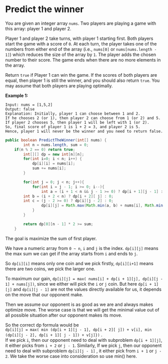 # Predict the winner

You are given an integer array `nums`. Two players are playing a game with this array: player 1 and player 2.

Player 1 and player 2 take turns, with player 1 starting first. Both players start the game with a score of `0`. At each turn, the player takes one of the numbers from either end of the array \(i.e., `nums[0]` or `nums[nums.length - 1]`\) which reduces the size of the array by `1`. The player adds the chosen number to their score. The game ends when there are no more elements in the array.

Return `true` if Player 1 can win the game. If the scores of both players are equal, then player 1 is still the winner, and you should also return `true`. You may assume that both players are playing optimally.

**Example 1:**

```text
Input: nums = [1,5,2]
Output: false
Explanation: Initially, player 1 can choose between 1 and 2. 
If he chooses 2 (or 1), then player 2 can choose from 1 (or 2) and 5. If player 2 chooses 5, then player 1 will be left with 1 (or 2). 
So, final score of player 1 is 1 + 2 = 3, and player 2 is 5. 
Hence, player 1 will never be the winner and you need to return false.
```

```java
public boolean PredictTheWinner(int[] nums) {
        int n = nums.length, sum = 0;
	if(n % 2 == 0) return true;
        int[][] dp = new int[n][n];
        for(int i=0; i < n; i++) {
            dp[i][i] = nums[i];
            sum += nums[i];
        }

        for(int j = 0; j < n; j++){
            for(int i = j - 1; i >= 0; i--){
            	int a = (i + 1 < n && j - 1 >= 0) ? dp[i + 1][j - 1] : 0;
		int b = (i + 2 < n) ? dp[i + 2][ j] : 0;
		int c = (j - 2 >= 0) ? dp[i][j - 2] : 0;
                dp[i][j] = Math.max(Math.min(a, b) + nums[i], Math.min(a, c) + nums[j]);
            }
        }

        return dp[0][n - 1] * 2 >= sum;
    }
```

The goal is maximize the sum of first player.

We have a numeric array from `0 ~ n`, `i` and `j` is the index. `dp[i][j]` means the max sum we can get if the array starts from `i` and ends to `j`.

So `dp[i][i]` means only one coin and we pick firstly, `dp[i][i+1]` means there are two coins, we pick the larger one.

To maximum our gain, `dp[i][j] = max( nums[i] + dp[i + 1][j], dp[i][j - 1] + nums[j])`, since we either will pick the `i` or `j` coin. But here `dp[i + 1][j]` and `dp[i][j - 1]` are not the values directly available for us, it depends on the move that our opponent make.

Then we assume our opponent is as good as we are and always makes optimize move. The worse case is that we will get the minimal value out of all possible situation after our opponent makes its move.

So the correct dp formula would be  
 `dp[i][j] = max( min (dp[i + 1][j - 1], dp[i + 2][ j]) + v[i], min (dp[i][j - 2], dp[i + 1][ j - 1]) + v[j]})` .  
 If we pick `i`, then our opponent need to deal with subproblem `dp[i + 1][j]`, it either picks from `i + 2` or `j - 1`. Similarly, If we pick `j`, then our opponent need to deal with subproblem `dp[i][j - 1]` , it either pick from `i + 1` or `j - 2`. We take the worse case into consideration so use min\(\) here.

